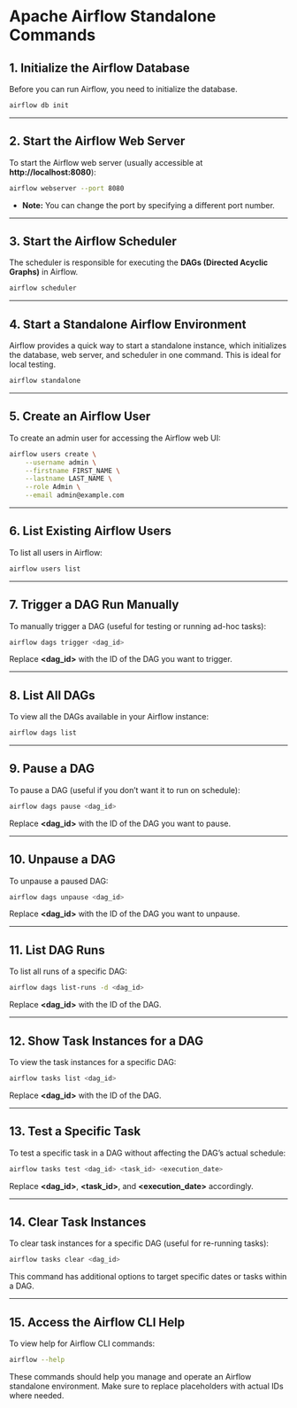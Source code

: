 # Apache Airflow Standalone Commands

## 1. Initialize the Airflow Database
Before you can run Airflow, you need to initialize the database.

```bash
airflow db init

```
---

## 2. Start the Airflow Web Server

To start the Airflow web server (usually accessible at **http://localhost:8080**):
```bash
airflow webserver --port 8080

```

- **Note:** You can change the port by specifying a different port number.

---

## 3. Start the Airflow Scheduler

The scheduler is responsible for executing the **DAGs (Directed Acyclic Graphs)** in Airflow.
```bash
airflow scheduler

```
---

## 4. Start a Standalone Airflow Environment
Airflow provides a quick way to start a standalone instance, which initializes the database, web server, and scheduler in one command. This is ideal for local testing.

```bash
airflow standalone

```

---

## 5. Create an Airflow User
To create an admin user for accessing the Airflow web UI:

```bash
airflow users create \
    --username admin \
    --firstname FIRST_NAME \
    --lastname LAST_NAME \
    --role Admin \
    --email admin@example.com

```

---

## 6. List Existing Airflow Users
To list all users in Airflow:

```bash
airflow users list

```

---

## 7. Trigger a DAG Run Manually
To manually trigger a DAG (useful for testing or running ad-hoc tasks):
```bash
airflow dags trigger <dag_id>

```

Replace **<dag_id>** with the ID of the DAG you want to trigger.

---

## 8. List All DAGs
To view all the DAGs available in your Airflow instance:

```bash
airflow dags list

```
---

## 9. Pause a DAG
To pause a DAG (useful if you don’t want it to run on schedule):
```bash
airflow dags pause <dag_id>

```
Replace **<dag_id>** with the ID of the DAG you want to pause.

---

## 10. Unpause a DAG
To unpause a paused DAG:
```bash
airflow dags unpause <dag_id>

```
Replace **<dag_id>** with the ID of the DAG you want to unpause.

---
## 11. List DAG Runs
To list all runs of a specific DAG:
```bash
airflow dags list-runs -d <dag_id>

```

Replace **<dag_id>** with the ID of the DAG.

---

## 12. Show Task Instances for a DAG
To view the task instances for a specific DAG:
```bash
airflow tasks list <dag_id>

```

Replace **<dag_id>** with the ID of the DAG.

---

## 13. Test a Specific Task
To test a specific task in a DAG without affecting the DAG’s actual schedule:
```bash
airflow tasks test <dag_id> <task_id> <execution_date>

```

Replace **<dag_id>**, **<task_id>**, and **<execution_date>** accordingly.

---

## 14. Clear Task Instances
To clear task instances for a specific DAG (useful for re-running tasks):
```bash
airflow tasks clear <dag_id>

```
This command has additional options to target specific dates or tasks within a DAG.

---

## 15. Access the Airflow CLI Help
To view help for Airflow CLI commands:
```bash
airflow --help

```
These commands should help you manage and operate an Airflow standalone environment. Make sure to replace placeholders with actual IDs where needed.

